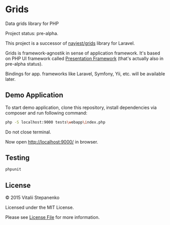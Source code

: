 # Grids

Data grids library for PHP

Project status: pre-alpha.

This project is a successor of [nayjest/grids](https://github.com/Nayjest/Grids) library for Laravel.

Grids is framework-agnostik in sense of application framework.
It's based on PHP UI framework called [Presentation Framework](https://github.com/presentation-framework/presentation-framework) (that's actually also in pre-alpha status).

Bindings for app. frameworks like Laravel, Symfony, Yii, etc. will be available later.

## Demo Application

To start demo application, clone this repository, install dependencies via composer and run following command: 

```bash
php -S localhost:9000 tests\webapp\index.php
```
Do not close terminal.

Now open [http://localhost:9000/](http://localhost:9000/) in browser.

## Testing

```bash
phpunit
```
## License

© 2015 Vitalii Stepanenko

Licensed under the MIT License.

Please see [License File](LICENSE) for more information.
